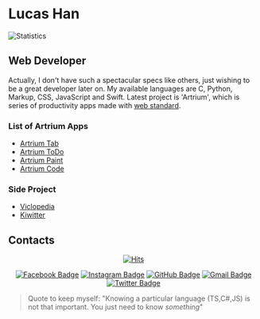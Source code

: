 # Lucas Han
![Statistics](https://github-readme-stats.vercel.app/api?username=elitance&show_icons=true)

## Web Developer
Actually, I don't have such a spectacular specs like others, just wishing to be a great developer later on. My available languages are C, Python, Markup, CSS, JavaScript and Swift. Latest project is 'Artrium', which is series of productivity apps made with [web standard](https://en.wikipedia.org/wiki/Web_standards).

### List of Artrium Apps
- [Artrium Tab](https://ldhan0715.github.io/artrium-tab)
- [Artrium ToDo](https://ldhan0715.github.io/artrium-todo)
- [Artrium Paint](https://ldhan0715.github.io/artrium-paint)
- [Artrium Code](https://ldhan0715.github.io/artrium-code)

### Side Project
- [Viclopedia](https://viclo.elitance.dev)
- [Kiwitter](https://kiwitter.elitance.dev)

## Contacts
<div align=center>

[![Hits](https://hits.seeyoufarm.com/api/count/incr/badge.svg?url=https%3A%2F%2Fgithub.com%2Fzzsza)](https://hits.seeyoufarm.com) 

[![Facebook Badge](https://img.shields.io/badge/Facebook-1877f2?style=flat&logo=facebook&logoColor=white)](https://www.facebook.com/elitance.fb)
[![Instagram Badge](https://img.shields.io/badge/Instagram-e4405f?style=flat&logo=instagram&logoColor=white)](https://www.instagram.com/elitance.in)
[![GitHub Badge](https://img.shields.io/badge/GitHub-181717?style=flat&logo=github&logoColor=white)](https://github.com/elitance)
[![Gmail Badge](https://img.shields.io/badge/Gmail-d14836?style=flat&logo=gmail&logoColor=white)](https://mail.google.com/mail/u/0/?view=cm&fs=1&tf=1&source=mailto&to=elitance.go@gmail.com)
[![Twitter Badge](https://img.shields.io/badge/Twitter-1da1f2?style=flat&logo=twitter&logoColor=white)](https://twitter.com/elitance)

</div>

> Quote to keep myself: "Knowing a particular language (TS,C#,JS) is not that important. You just need to know *something*"
